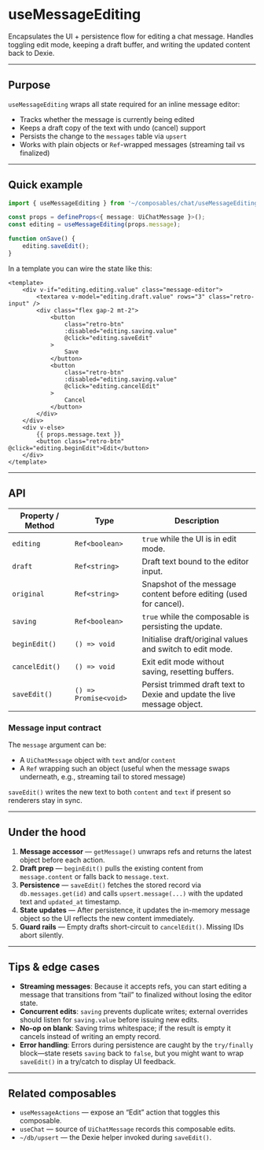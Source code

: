 # useMessageEditing

Encapsulates the UI + persistence flow for editing a chat message. Handles toggling edit mode, keeping a draft buffer, and writing the updated content back to Dexie.

---

## Purpose

`useMessageEditing` wraps all state required for an inline message editor:

-   Tracks whether the message is currently being edited
-   Keeps a draft copy of the text with undo (cancel) support
-   Persists the change to the `messages` table via `upsert`
-   Works with plain objects or `Ref`-wrapped messages (streaming tail vs finalized)

---

## Quick example

```ts
import { useMessageEditing } from '~/composables/chat/useMessageEditing';

const props = defineProps<{ message: UiChatMessage }>();
const editing = useMessageEditing(props.message);

function onSave() {
    editing.saveEdit();
}
```

In a template you can wire the state like this:

```vue
<template>
    <div v-if="editing.editing.value" class="message-editor">
        <textarea v-model="editing.draft.value" rows="3" class="retro-input" />
        <div class="flex gap-2 mt-2">
            <button
                class="retro-btn"
                :disabled="editing.saving.value"
                @click="editing.saveEdit"
            >
                Save
            </button>
            <button
                class="retro-btn"
                :disabled="editing.saving.value"
                @click="editing.cancelEdit"
            >
                Cancel
            </button>
        </div>
    </div>
    <div v-else>
        {{ props.message.text }}
        <button class="retro-btn" @click="editing.beginEdit">Edit</button>
    </div>
</template>
```

---

## API

| Property / Method | Type                  | Description                                                             |
| ----------------- | --------------------- | ----------------------------------------------------------------------- |
| `editing`         | `Ref<boolean>`        | `true` while the UI is in edit mode.                                    |
| `draft`           | `Ref<string>`         | Draft text bound to the editor input.                                   |
| `original`        | `Ref<string>`         | Snapshot of the message content before editing (used for cancel).       |
| `saving`          | `Ref<boolean>`        | `true` while the composable is persisting the update.                   |
| `beginEdit()`     | `() => void`          | Initialise draft/original values and switch to edit mode.               |
| `cancelEdit()`    | `() => void`          | Exit edit mode without saving, resetting buffers.                       |
| `saveEdit()`      | `() => Promise<void>` | Persist trimmed draft text to Dexie and update the live message object. |

### Message input contract

The `message` argument can be:

-   A `UiChatMessage` object with `text` and/or `content`
-   A `Ref` wrapping such an object (useful when the message swaps underneath, e.g., streaming tail to stored message)

`saveEdit()` writes the new text to both `content` and `text` if present so renderers stay in sync.

---

## Under the hood

1. **Message accessor** — `getMessage()` unwraps refs and returns the latest object before each action.
2. **Draft prep** — `beginEdit()` pulls the existing content from `message.content` or falls back to `message.text`.
3. **Persistence** — `saveEdit()` fetches the stored record via `db.messages.get(id)` and calls `upsert.message(...)` with the updated text and `updated_at` timestamp.
4. **State updates** — After persistence, it updates the in-memory message object so the UI reflects the new content immediately.
5. **Guard rails** — Empty drafts short-circuit to `cancelEdit()`. Missing IDs abort silently.

---

## Tips & edge cases

-   **Streaming messages**: Because it accepts refs, you can start editing a message that transitions from “tail” to finalized without losing the editor state.
-   **Concurrent edits**: `saving` prevents duplicate writes; external overrides should listen for `saving.value` before issuing new edits.
-   **No-op on blank**: Saving trims whitespace; if the result is empty it cancels instead of writing an empty record.
-   **Error handling**: Errors during persistence are caught by the `try/finally` block—state resets `saving` back to `false`, but you might want to wrap `saveEdit()` in a try/catch to display UI feedback.

---

## Related composables

-   `useMessageActions` — expose an “Edit” action that toggles this composable.
-   `useChat` — source of `UiChatMessage` records this composable edits.
-   `~/db/upsert` — the Dexie helper invoked during `saveEdit()`.
